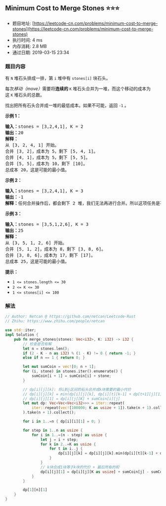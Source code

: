 ## Minimum Cost to Merge Stones :star::star::star:
- 题目地址: [https://leetcode-cn.com/problems/minimum-cost-to-merge-stones](https://leetcode-cn.com/problems/minimum-cost-to-merge-stones)
- 执行时间: 4 ms 
- 内存消耗: 2.8 MB
- 通过日期: 2019-03-15 23:34

### 题目内容
<p>有 <code>N</code> 堆石头排成一排，第 <code>i</code> 堆中有 <code>stones[i]</code> 块石头。</p>

<p>每次<em>移动（move）</em>需要将<strong>连续的</strong> <code>K</code> 堆石头合并为一堆，而这个移动的成本为这 <code>K</code> 堆石头的总数。</p>

<p>找出把所有石头合并成一堆的最低成本。如果不可能，返回 <code>-1</code> 。</p>



<p><strong>示例 1：</strong></p>

<pre><strong>输入：</strong>stones = [3,2,4,1], K = 2
<strong>输出：</strong>20
<strong>解释：</strong>
从 [3, 2, 4, 1] 开始。
合并 [3, 2]，成本为 5，剩下 [5, 4, 1]。
合并 [4, 1]，成本为 5，剩下 [5, 5]。
合并 [5, 5]，成本为 10，剩下 [10]。
总成本 20，这是可能的最小值。
</pre>

<p><strong>示例 2：</strong></p>

<pre><strong>输入：</strong>stones = [3,2,4,1], K = 3
<strong>输出：</strong>-1
<strong>解释：</strong>任何合并操作后，都会剩下 2 堆，我们无法再进行合并。所以这项任务是不可能完成的。.
</pre>

<p><strong>示例 3：</strong></p>

<pre><strong>输入：</strong>stones = [3,5,1,2,6], K = 3
<strong>输出：</strong>25
<strong>解释：</strong>
从 [3, 5, 1, 2, 6] 开始。
合并 [5, 1, 2]，成本为 8，剩下 [3, 8, 6]。
合并 [3, 8, 6]，成本为 17，剩下 [17]。
总成本 25，这是可能的最小值。
</pre>



<p><strong>提示：</strong></p>

<ul>
	<li><code>1 <= stones.length <= 30</code></li>
	<li><code>2 <= K <= 30</code></li>
	<li><code>1 <= stones[i] <= 100</code></li>
</ul>


### 解法
```rust
// Author: Netcan @ https://github.com/netcan/Leetcode-Rust
// Zhihu: https://www.zhihu.com/people/netcan

use std::iter;
impl Solution {
    pub fn merge_stones(stones: Vec<i32>, K: i32) -> i32 {
        // 检查是否有解
        let n = stones.len();
        if (2 - K - n as i32) % (1 - K) != 0 { return -1; }
        else if n == 1 { return 0; }

        let mut sumCoin = vec![0; n + 1];
        for (i, stone) in stones.iter().enumerate() {
            sumCoin[i + 1] = sumCoin[i] + stone;
        }

        // dp[i][j][k]: 将i到j区间的石头合并成k块需要的最小代价
        // dp[i][j][k] = min(dp[i][j][k], dp[i][t][k-1] + dp[t+1][j][1]) k > 2
        // dp[i][j][1] = dp[i][j][K] + sumCoin[i][j]
        let mut dp: Vec<Vec<Vec<i32>>> = iter::repeat(
            iter::repeat(vec![100000; K as usize + 1]).take(n + 1).collect()
        ).take(n + 1).collect();

        for i in 1..=n { dp[i][i][1] = 0; }

        for step in 1..n as usize {
            for i in 1..=(n - step) as usize {
                let j = i + step;
                for k in 2..=K as usize {
                    for t in i..j {
                        dp[i][j][k] = dp[i][j][k].min(dp[i][t][k-1] + dp[t+1][j][1]);
                    }
                }
                // k块合成1块等于k块的代价 + 最后所有的和
                dp[i][j][1] = dp[i][j][K as usize] + sumCoin[j] - sumCoin[i - 1];
            }
        }

        dp[1][n][1]
    }
}

```
